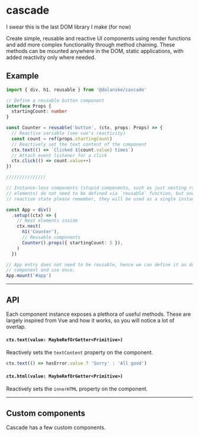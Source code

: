 # cascade

I swear this is the last DOM library I make (for now)

Create simple, reusable and reactive UI components using render functions and add more complex functionality through method chaining. These methods can be mounted anywhere in the DOM, static applications, with added reactivity only where needed.

## Example

```ts
import { div, h1, reusable } from '@dolanske/cascade'

// Define a reusable button component
interface Props {
  startingCount: number
}

const Counter = reusable('button', (ctx, props: Props) => {
  // Reactive variable (see vue's reactivity)
  const count = ref(props.startingCount)
  // Reactively set the text content of the component
  ctx.text(() => `Clicked ${count.value} times`)
  // Attach event listener for a click
  ctx.click(() => count.value++)
})

///////////////

// Instance-less components (stupid components, such as just nesting random HTML
// elements) do not need to be defined via `reusable` function, but once you add
// reactive state please remember, they will be used as a single instance

const App = div()
  .setup((ctx) => {
    // Nest elements inside
    ctx.nest(
      h1('Counter'),
      // Reusable components
      Counter().props({ startingCount: 5 }),
    )
  })

// App entry does not need to be reusable, hence we can define it as dumb
// component and use once.
App.mount('#app')
```
---

## API

Each component instance exposes a plethora of useful methods. These are largely inspired from Vue and how it works, so you will notice a lot of overlap.

#### `ctx.text(value: MaybeRefOrGetter<Primitive>)`

Reactively sets the `textContent` property on the component.

```ts
ctx.text(() => hasError.value ? 'Sorry' : 'All good')
```

#### `ctx.html(value: MaybeRefOrGetter<Primitive>)`

Reactively sets the `innerHTML` property on the component.

---

## Custom components

Cascade has a few custom components.
